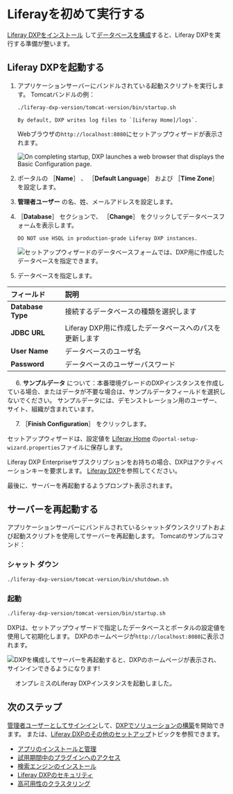 # Liferayを初めて実行する

[Liferay DXPをインストール](./installing-a-liferay-tomcat-bundle.md#installing) して[データベースを構成](./configuring-a-database.md)すると、Liferay DXPを実行する準備が整います。

<a name="liferay-dxpを起動する" />

## Liferay DXPを起動する

1. アプリケーションサーバーにバンドルされている起動スクリプトを実行します。 Tomcatバンドルの例：

    ```bash
    ./liferay-dxp-version/tomcat-version/bin/startup.sh
    ```

    ```{note}
    By default, DXP writes log files to `[Liferay Home]/logs`.
    ```


    Webブラウザの`http://localhost:8080`にセットアップウィザードが表示されます。
    
    ![On completing startup, DXP launches a web browser that displays the Basic Configuration page.](./running-liferay-for-the-first-time/images/01.png)

2. ポータルの ［**Name**］ 、 ［**Default Language**］ および ［**Time Zone**］ を設定します。

3. **管理者ユーザー** の名、姓、メールアドレスを設定します。

4. ［**Database**］ セクションで、 ［**Change**］ をクリックしてデータベースフォームを表示します。

    ```{warning}
    DO NOT use HSQL in production-grade Liferay DXP instances.
    ```

    ![セットアップウィザードのデータベースフォームでは、DXP用に作成したデータベースを指定できます。](./running-liferay-for-the-first-time/images/02.png)

5. データベースを指定します。

| フィールド           | 説明                                |
| :--- | :--- |
| **Database Type** | 接続するデータベースの種類を選択します               |
| **JDBC URL** | Liferay DXP用に作成したデータベースへのパスを更新します |
| **User Name** | データベースのユーザ名                       |
| **Password** | データベースのユーザーパスワード                  |

&nbsp;&nbsp;&nbsp;&nbsp;&nbsp;6\. **サンプルデータ** について：本番環境グレードのDXPインスタンスを作成している場合、またはデータが不要な場合は、サンプルデータフィールドを選択しないでください。 サンプルデータには、デモンストレーション用のユーザー、サイト、組織が含まれています。

&nbsp;&nbsp;&nbsp;&nbsp;&nbsp;7\. ［**Finish Configuration**］ をクリックします。

セットアップウィザードは、設定値を [Liferay Home](../reference/liferay-home.md) の`portal-setup-wizard.properties`ファイルに保存します。

Liferay DXP Enterpriseサブスクリプションをお持ちの場合、DXPはアクティベーションキーを要求します。 [Liferay DXP](../setting-up-liferay/activating-liferay-dxp.md)を参照してください。

最後に、サーバーを再起動するようプロンプト表示されます。

<a name="サーバーを再起動する" />

## サーバーを再起動する

アプリケーションサーバーにバンドルされているシャットダウンスクリプトおよび起動スクリプトを使用してサーバーを再起動します。 Tomcatのサンプルコマンド：

### シャット ダウン

```bash
./liferay-dxp-version/tomcat-version/bin/shutdown.sh
```

### 起動

```bash
./liferay-dxp-version/tomcat-version/bin/startup.sh
```

DXPは、セットアップウィザードで指定したデータベースとポータルの設定値を使用して初期化します。 DXPのホームページが`http://localhost:8080`に表示されます。

![DXPを構成してサーバーを再起動すると、DXPのホームページが表示され、サインインできるようになります!](./running-liferay-for-the-first-time/images/03.png)

　 オンプレミスのLiferay DXPインスタンスを起動しました。

<a name="次のステップ" />

## 次のステップ

[管理者ユーザーとしてサインイン](../../getting-started/introduction-to-the-admin-account.md)して、[DXPでソリューションの構築](../../building-solutions-on-dxp/README.md)を開始できます。 または、[Liferay DXPのその他のセットアップ](../setting-up-liferay.md)トピックを参照できます。

* [アプリのインストールと管理](../../system-administration/installing-and-managing-apps/getting-started/installing-and-managing-apps.md)
* [試用期間中のプラグインへのアクセス](../../system-administration/installing-and-managing-apps/installing-apps/accessing-ee-plugins-during-a-trial-period.md)
* [検索エンジンのインストール](../../using-search/installing-and-upgrading-a-search-engine/installing-a-search-engine.md)
* [Liferay DXPのセキュリティ](../securing-liferay.md)
* [高可用性のクラスタリング](../setting-up-liferay/clustering-for-high-availability.md)

